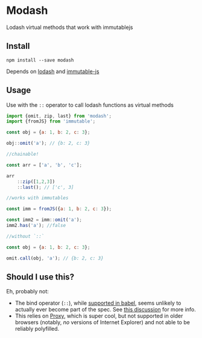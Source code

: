 # Modash
Lodash virtual methods that work with immutablejs

## Install
`npm install --save modash`

Depends on [lodash](https://lodash.com/) and [immutable-js](https://facebook.github.io/immutable-js/)

## Usage

Use with the `::` operator to call lodash functions as virtual methods

```javascript
import {omit, zip, last} from 'modash';
import {fromJS} from 'immutable';

const obj = {a: 1, b: 2, c: 3};

obj::omit('a'); // {b: 2, c: 3}

//chainable!

const arr = ['a', 'b', 'c'];

arr
	::zip([1,2,3])
	::last(); // ['c', 3]

//works with immutables

const imm = fromJS({a: 1, b: 2, c: 3});

const imm2 = imm::omit('a');
imm2.has('a'); //false

//without `::`

const obj = {a: 1, b: 2, c: 3};

omit.call(obj, 'a'); // {b: 2, c: 3}


```

## Should I use this?

Eh, probably not: 

- The bind operator (`::`), while [supported in babel](https://babeljs.io/docs/plugins/transform-function-bind/), seems unlikely to actually ever become part of the spec. See [this discussion](https://github.com/tc39/proposal-bind-operator/issues/24) for more info.
- This relies on [Proxy](https://developer.mozilla.org/en-US/docs/Web/JavaScript/Reference/Global_Objects/Proxy), which is super cool, but not supported in older browsers (notably, _no_ versions of Internet Explorer) and not able to be reliably polyfilled.
